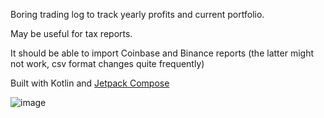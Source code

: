 Boring trading log to track yearly profits and current portfolio.

May be useful for tax reports.

It should be able to import Coinbase and Binance reports (the latter might not work, csv format changes quite frequently)

Built with Kotlin and [Jetpack Compose](https://developer.android.com/jetpack/compose)

![image](https://user-images.githubusercontent.com/5829628/140544438-e9e9d85e-3d07-4f57-ab7b-1748bb54a0ea.jpg)
